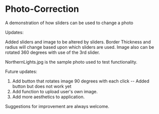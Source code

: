 # Photo-Correction
A demonstration of how sliders can be used to change a photo

Updates:

Added sliders and image to be altered by sliders. Border Thickness and radius will change based upon which sliders are used. Image also can be rotated 360 degrees with use of the 3rd slider.

NorthernLights.jpg is the sample photo used to test functionality.

Future updates:
1. Add button that rotates image 90 degrees with each click -- Added button but does not work yet
2. Add function to upload user's own image.
3. Add more aesthetics to application.

Suggestions for improvement are always welcome.
